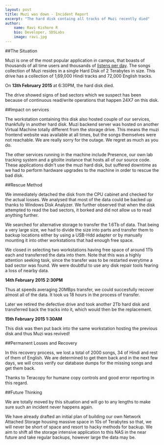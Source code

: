 ```yaml
---
layout: post
title: Muzi was down - Incident Report
excerpt: "The hard disk containg all tracks of Muzi recently died"
author:
    name: Ravi Kishore R
    bio: Developer, SDSLabs
    image: ravi.jpg
---
```


##The Situation

Muzi is one of the most popular application in campus, that boasts of thousands of all time users and thousands of [listens per day](https://dashboard.sdslabs.co.in/). The songs collection of Muzi resides in a single Hard Disk of 2 Terabytes in size. This drive has a collection of 1,69,000 Hindi tracks and 72,000 English tracks.

On **13th February 2015** at 6:30PM, the hard disk died. 

The drive showed signs of bad sectors which we suspect has been because of continuous read/write operations that happen 24X7 on this disk. 

##Impact on services

The workstation containing this disk also hosted couple of our services, thankfully in another hard disk. 
Muzi backend server was hosted on another Virtual Machine totally different from the storage drive. This means the muzi frontend website was available at all times, but the songs themselves were not reachable. We are really sorry for the outage. We regret as much as you do.

The other services running in the machine include Presence, our own lab tracking system and a gitolite instance that hosts all of our source code. These applications didn't use the muzi hard disk, but suffered downtime as we had to perform hardware upgrades to the machine in order to rescue the bad disk.

##Rescue Method

We immediately detached the disk from the CPU cabinet and checked for the actual losses. We analysed that most of the data could be backed up thanks to Windows Disk Analyzer. 
We further observed that when the disk attempted to read the bad sectors, it borked and did not allow us to read anything further. 

We searched for alternative storage to transfer the 1.6Tb of data. That being a very large size, we had to divide the size into parts and transfer them to backup locations either by using a USB-Hdd adapter or by manually mounting it into other workstations that had enough free space.

We closed in selecting two workstations having free space of around 1Tb each and transferred the data into them. Note that this was a highly attention seeking task, since the transfer was to be restarted everytime a bad sector was found. We were doubtful to use any disk repair tools fearing a loss of nearby data.

**14th February 2015 2:30PM**

Thus at speeds averaging 20MBps transfer, we could succesfully recover almost all of the data. It took us 18 hours in the process of transfer. 

Later we retired the defective drive and took another 2Tb hard disk and transferred back the tracks into it, which would then be the replacement.

**15th February 2015 1:30AM**

This disk was then put back into the same workstation hosting the previous disk and thus Muzi was revived!

##Permanent Losses and Recovery

In this recovery process, we lost a total of 2000 songs, 34 of Hindi and rest of them of English. We are determined to get them back and in the next few days, we will cross verify our database dumps for the missing songs and get them back.

Thanks to Teracopy for humane copy controls and good error reporting in this regard.

##Future Thinking

We are totally moved by this situation and will go to any lengths to make sure such an incident never happens again. 

We have already drafted an initial plan of building our own Network Attached Storage housing massive space in 10s of Terabytes so that, we will never be short of space and resort to hacky methods for backup. We aim to shift all the storage intensive application to this NAS in the near future and take regular backups, however large the data may be.



